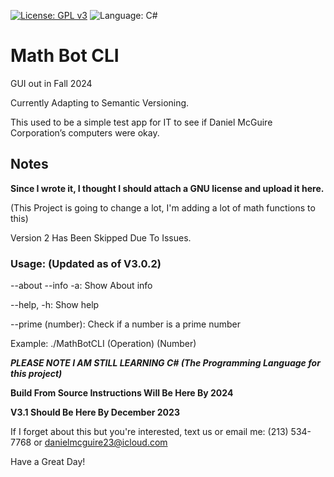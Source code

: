 [![License: GPL v3](https://img.shields.io/github/license/DanielLMcGuire/MathBotGUI)](https://www.gnu.org/licenses/old-licenses/gpl-3.0) ![Language: C#](https://img.shields.io/badge/language-C%23-green)

# Math Bot CLI
GUI out in Fall 2024

Currently Adapting to Semantic Versioning.

This used to be a simple test app for IT to see if Daniel McGuire Corporation’s computers were okay.
## Notes
**Since I wrote it, I thought I should attach a GNU license and upload it here.**

(This Project is going to change a lot, I'm adding a lot of math functions to this)

Version 2 Has Been Skipped Due To Issues.

### Usage: (Updated as of V3.0.2)
 
  --about --info -a: Show About info
  
  --help, -h: Show help
  
  --prime (number): Check if a number is a prime number

Example: ./MathBotCLI (Operation) (Number)

***PLEASE NOTE I AM STILL LEARNING C# (The Programming Language for this project)***

**Build From Source Instructions Will Be Here By 2024**

**V3.1 Should Be Here By December 2023**

If I forget about this but you're interested, text us or email me:
(213) 534-7768 or danielmcguire23@icloud.com


Have a Great Day!
